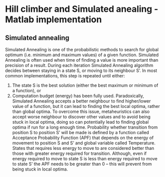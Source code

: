 # Hill climber and Simulated anealing - Matlab implementation

## Simulated annealing
Simulated Annealing is one of the probabilistic methods to search for global optimum (i.e. minimum and maximum values) of a given function. Simulated Annealing is often used when time of finding a value is more important than precision of a result.
During each iteration Simulated Annealing algorithm decides between staying in a state S, or moving to its neighbour S’. In most common implementations, this step is repeated until either:
1.	The state S is the best solution (either the best maximum or minimum of a function), or
2.	Computation budget (energy) has been fully used.
Paradoxically, Simulated Annealing accepts a better neighbour to find higher/lower value of a function, but it can lead to finding the best local optima, rather than global optima.
To overcome this issue, metaheuristics can also accept worse neighbour to discover other values and to avoid being stuck in local optima, doing so can potentially lead to finding global optima if run for a long enough time.
Probability whether transition from position S to position S’ will be made is defined by a function called Acceptance Probability Function (APF) that depends on the energy of movement to position S and S’ and global variable called Temperature. States that requires less energy to move to are considered better than those with greater energy required for transition. Although, even if energy required to move to state S is less than energy required to move to state S’ the APF needs to be greater than 0 – this will prevent from being stuck in local optima.
